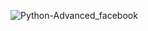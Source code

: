 ![Python-Advanced_facebook](https://github.com/user-attachments/assets/5d1c7f28-8463-4fbf-9830-55f250e32d05)
